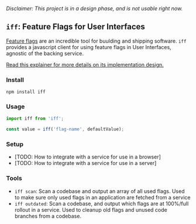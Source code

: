 _Disclaimer: This project is in a design phase, and is not usable right now._

## `iff`: Feature Flags for User Interfaces

[Feature flags](https://martinfowler.com/articles/feature-toggles.html) are an
incredible tool for buulding and shipping software. `iff` provides a javascript
client for using feature flags in User Interfaces, agnostic of the backing
service.

[Read this explainer for more details on its implementation design.](implementation.md)

### Install

`npm install iff`

### Usage

```js
import iff from 'iff';

const value = iff('flag-name', defaultValue);
```

### Setup

- [TODO: How to integrate with a service for use in a browser]
- [TODO: How to integrate with a service for use in a server]

### Tools

- `iff scan`: Scan a codebase and output an array of all used flags. Used to
  make sure only used flags in an application are fetched from a service
- `iff outdated`: Scan a codebase, and output which flags are at 100%/full
  rollout in a service. Used to cleanup old flags and unused code branches from
  a codebase.
